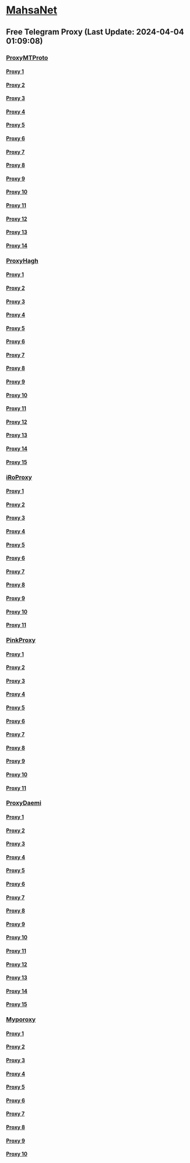 
# [MahsaNet](https://t.me/mahsa_net)
## Free Telegram Proxy (Last Update: 2024-04-04 01:09:08)
### [ProxyMTProto](https://t.me/ProxyMTProto)
#### [Proxy 1](tg://proxy?server=91.107.143.75&port=443&secret=3fQ1mpsyX_HR5QhN8OD3U3s)
#### [Proxy 2](tg://proxy?server=89.35.131.30&port=8085&secret=FgMBAgABAAH8AwOG4kw63Q%3D%3D)
#### [Proxy 3](tg://proxy?server=89.35.131.31&port=8085&secret=FgMBAgABAAH8AwOG4kw63Q%3D%3D)
#### [Proxy 4](tg://proxy?server=89.35.131.24&port=8085&secret=FgMBAgABAAH8AwOG4kw63Q%3D%3D)
#### [Proxy 5](tg://proxy?server=89.35.131.46&port=8085&secret=FgMBAgABAAH8AwOG4kw63Q%3D%3D)
#### [Proxy 6](tg://proxy?server=89.35.131.25&port=8085&secret=FgMBAgABAAH8AwOG4kw63Q%3D%3D)
#### [Proxy 7](tg://proxy?server=89.35.131.32&port=8085&secret=FgMBAgABAAH8AwOG4kw63Q%3D%3D)
#### [Proxy 8](tg://proxy?server=128.140.46.79&port=4443&secret=FgMBAgABAAH8AwOG4kw63Q%3D%3D)
#### [Proxy 9](tg://proxy?server=188.34.191.206&port=4443&secret=FgMBAgABAAH8AwOG4kw63Q%3D%3D)
#### [Proxy 10](tg://proxy?server=64.52.81.80&port=3443&secret=FgMBAgABAAH8AwOG4kw63Q%3D%3D)
#### [Proxy 11](tg://proxy?server=64.52.81.163&port=3443&secret=FgMBAgABAAH8AwOG4kw63Q%3D%3D)
#### [Proxy 12](tg://proxy?server=64.52.81.80&port=3443&secret=FgMBAgABAAH8AwOG4kw63Q%3D%3D)
#### [Proxy 13](tg://proxy?server=64.52.81.163&port=3443&secret=FgMBAgABAAH8AwOG4kw63Q%3D%3D)
#### [Proxy 14](tg://proxy?server=BESTPI-NGIN.TH-ETELE.GR.4813-cilo-nhj.org-pabje.org.ir.irhashtash.ml-pz.cfd-hb-pu.co.uk.blOs-1iks.inFo.&port=7443&secret=FgMBAgABAAH8AwOG4kw63Q%3D%3D)
### [ProxyHagh](https://t.me/ProxyHagh)
#### [Proxy 1](tg://proxy?server=64.52.81.12&port=3443&secret=FgMBAgABAAH8AwOG4kw63Q%3D%3D)
#### [Proxy 2](tg://proxy?server=64.52.81.12&port=3443&secret=FgMBAgABAAH8AwOG4kw63Q%3D%3D)
#### [Proxy 3](tg://proxy?server=64.52.81.12&port=3443&secret=FgMBAgABAAH8AwOG4kw63Q%3D%3D)
#### [Proxy 4](tg://proxy?server=64.52.81.12&port=3443&secret=FgMBAgABAAH8AwOG4kw63Q%3D%3D)
#### [Proxy 5](tg://proxy?server=64.52.81.12&port=3443&secret=FgMBAgABAAH8AwOG4kw63Q%3D%3D)
#### [Proxy 6](tg://proxy?server=65.21.70.144&port=8280&secret=FgMBAgABAAH8AwOG4kw63Q%3D%3D)
#### [Proxy 7](tg://proxy?server=65.21.70.144&port=8280&secret=FgMBAgABAAH8AwOG4kw63Q%3D%3D)
#### [Proxy 8](tg://proxy?server=65.21.70.144&port=8280&secret=FgMBAgABAAH8AwOG4kw63Q%3D%3D)
#### [Proxy 9](tg://proxy?server=65.21.70.144&port=8280&secret=FgMBAgABAAH8AwOG4kw63Q%3D%3D)
#### [Proxy 10](tg://proxy?server=65.21.70.144&port=8280&secret=FgMBAgABAAH8AwOG4kw63Q%3D%3D)
#### [Proxy 11](tg://proxy?server=65.21.70.144&port=8280&secret=FgMBAgABAAH8AwOG4kw63Q%3D%3D)
#### [Proxy 12](tg://proxy?server=65.21.70.144&port=8280&secret=FgMBAgABAAH8AwOG4kw63Q%3D%3D)
#### [Proxy 13](tg://proxy?server=65.21.70.144&port=8280&secret=FgMBAgABAAH8AwOG4kw63Q%3D%3D)
#### [Proxy 14](tg://proxy?server=65.21.70.144&port=8280&secret=FgMBAgABAAH8AwOG4kw63Q%3D%3D)
#### [Proxy 15](tg://proxy?server=65.21.70.144&port=8280&secret=FgMBAgABAAH8AwOG4kw63Q%3D%3D)
### [iRoProxy](https://t.me/iRoProxy)
#### [Proxy 1](tg://proxy?server=95.217.47.81&port=250&secret=FgMBAgABAAH8AwOG4kw63Q%3D%3D)
#### [Proxy 2](tg://proxy?server=195.201.163.130&port=6&secret=FgMBAgABAAH8AwOG4kw63Q%3D%3D)
#### [Proxy 3](tg://proxy?server=178.63.67.28&port=6&secret=FgMBAgABAAH8AwOG4kw63Q%3D%3D)
#### [Proxy 4](tg://proxy?server=176.9.39.108&port=250&secret=FgMBAgABAAH8AwOG4kw63Q%3D%3D)
#### [Proxy 5](tg://proxy?server=146.59.158.139&port=250&secret=FgMBAgABAAH8AwOG4kw63Q%3D%3D)
#### [Proxy 6](tg://proxy?server=176.9.238.184&port=250&secret=FgMBAgABAAH8AwOG4kw63Q%3D%3D)
#### [Proxy 7](tg://proxy?server=146.59.237.113&port=250&secret=FgMBAgABAAH8AwOG4kw63Q%3D%3D)
#### [Proxy 8](tg://proxy?server=195.201.246.151&port=250&secret=FgMBAgABAAH8AwOG4kw63Q%3D%3D)
#### [Proxy 9](tg://proxy?server=212.32.229.235&port=250&secret=FgMBAgABAAH8AwOG4kw63Q%3D%3D)
#### [Proxy 10](tg://proxy?server=178.63.89.151&port=250&secret=FgMBAgABAAH8AwOG4kw63Q%3D%3D)
#### [Proxy 11](tg://proxy?server=144.76.83.123&port=250&secret=FgMBAgABAAH8AwOG4kw63Q%3D%3D)
### [PinkProxy](https://t.me/PinkProxy)
#### [Proxy 1](tg://proxy?server=116.202.25.125&port=4045&secret=FgMBAgABAAH8AwOG4kw63Q==)
#### [Proxy 2](tg://proxy?server=49.13.89.91&port=4045&secret=FgMBAgABAAH8AwOG4kw63Q==)
#### [Proxy 3](tg://proxy?server=159.69.250.103&port=4045&secret=FgMBAgABAAH8AwOG4kw63Q==)
#### [Proxy 4](tg://proxy?server=168.119.183.110&port=4045&secret=FgMBAgABAAH8AwOG4kw63Q==)
#### [Proxy 5](tg://proxy?server=88.198.197.120&port=4045&secret=FgMBAgABAAH8AwOG4kw63Q==)
#### [Proxy 6](tg://proxy?server=78.46.101.157&port=4045&secret=FgMBAgABAAH8AwOG4kw63Q==)
#### [Proxy 7](tg://proxy?server=116.202.115.162&port=4045&secret=FgMBAgABAAH8AwOG4kw63Q==)
#### [Proxy 8](tg://proxy?server=195.201.145.62&port=4045&secret=FgMBAgABAAH8AwOG4kw63Q==)
#### [Proxy 9](tg://proxy?server=157.90.210.251&port=4045&secret=FgMBAgABAAH8AwOG4kw63Q==)
#### [Proxy 10](tg://proxy?server=78.46.101.157&port=4045&secret=FgMBAgABAAH8AwOG4kw63Q==)
#### [Proxy 11](tg://proxy?server=138.201.127.142&port=4045&secret=FgMBAgABAAH8AwOG4kw63Q==)
### [ProxyDaemi](https://t.me/ProxyDaemi)
#### [Proxy 1](tg://proxy?server=88.218.60.143&port=2025&secret=FgMBAgABAAH8AwOG4kw63Q==)
#### [Proxy 2](tg://proxy?server=94.103.91.244&port=2032&secret=FgMBAgABAAH8AwOG4kw63Q==)
#### [Proxy 3](tg://proxy?server=94.103.92.220&port=2034&secret=FgMBAgABAAH8AwOG4kw63Q==)
#### [Proxy 4](tg://proxy?server=178.20.47.115&port=2029&secret=FgMBAgABAAH8AwOG4kw63Q==)
#### [Proxy 5](tg://proxy?server=62.113.117.5&port=2029&secret=FgMBAgABAAH8AwOG4kw63Q==)
#### [Proxy 6](tg://proxy?server=91.142.74.36&port=2036&secret=FgMBAgABAAH8AwOG4kw63Q==)
#### [Proxy 7](tg://proxy?server=195.2.74.24&port=2028&secret=FgMBAgABAAH8AwOG4kw63Q==)
#### [Proxy 8](tg://proxy?server=94.103.83.102&port=2030&secret=FgMBAgABAAH8AwOG4kw63Q==)
#### [Proxy 9](tg://proxy?server=185.231.154.226&port=2026&secret=FgMBAgABAAH8AwOG4kw63Q==)
#### [Proxy 10](tg://proxy?server=91.142.73.75&port=2036&secret=FgMBAgABAAH8AwOG4kw63Q==)
#### [Proxy 11](tg://proxy?server=62.113.112.218&port=2029&secret=FgMBAgABAAH8AwOG4kw63Q==)
#### [Proxy 12](tg://proxy?server=195.201.109.244&port=250&secret=FgMBAgABAAH8AwOG4kw63Q%3D%3D)
#### [Proxy 13](tg://proxy?server=88.198.18.181&port=7443&secret=FgMBAgABAAH8AwOG4kw63Q%3D%3D)
#### [Proxy 14](tg://proxy?server=195.201.164.89&port=250&secret=FgMBAgABAAH8AwOG4kw63Q%3D%3D)
#### [Proxy 15](tg://proxy?server=94.130.69.58&port=7443&secret=FgMBAgABAAH8AwOG4kw63Q%3D%3D)
### [Myporoxy](https://t.me/Myporoxy)
#### [Proxy 1](tg://proxy?server=cloudflare.com.nokia.com.co.uk.do_yo.want_to.clash_with.this.www.microsoft.com.there_is_no.place_like.localhost.www.bing.com.count_with_me.cyou.net.digikala.com.msn.com.bsi.ir.now_sudo.again_to_fight.everyone.i_am.the_internet.mr-rango.sbs.&port=8770&secret=FpABAiIBhwH8AwOG42xL3Q==)
#### [Proxy 2](tg://proxy?server=195.74.93.6&port=6550&secret=FpABAiIBhwH8AwOG42xL3Q==)
#### [Proxy 3](tg://proxy?server=cloudflare.com.nokia.com.co.uk.do_yo.want_to.clash_with.this.www.microsoft.com.there_is_no.place_like.localhost.www.bing.com.count_with_me.cyou.net.digikala.com.msn.com.bsi.ir.enamad.now_sudo.again_to_fight.everyone.i_am.the_internet.public-network.sbs.&port=2040&secret=FpABAiIBhwH8AwOG42xL3Q==)
#### [Proxy 4](tg://proxy?server=cloudflare.com.nokia.com.co.uk.do_yo.want_to.clash_with.this.www.microsoft.com.there_is_no.place_like.localhost.www.bing.com.count_with_me.cyou.net.digikala.com.msn.com.bsi.ir.now_sudo.again_to_fight.everyone.i_am.the_internet.mr-rango.sbs.&port=8770&secret=FpABAiIBhwH8AwOG42xL3Q==)
#### [Proxy 5](tg://proxy?server=cloudflare.com.nokia.com.co.uk.do_yo.want_to.clash_with.this.www.microsoft.com.there_is_no.place_like.localhost.www.bing.com.count_with_me.cyou.net.digikala.com.msn.com.bsi.ir.enamad.now_sudo.again_to_fight.everyone.i_am.the_internet.public-network.sbs.&port=2040&secret=FpABAiIBhwH8AwOG42xL3Q==)
#### [Proxy 6](tg://proxy?server=cloudflare.com.nokia.com.co.uk.do_yo.want_to.clash_with.this.www.microsoft.com.there_is_no.place_like.localhost.www.bing.com.count_with_me.cyou.net.digikala.com.msn.com.bsi.ir.now_sudo.again_to_fight.everyone.i_am.the_internet.mr-rango.sbs.&port=8770&secret=FpABAiIBhwH8AwOG42xL3Q==)
#### [Proxy 7](tg://proxy?server=cloudflare.com.nokia.com.co.uk.do_yo.want_to.clash_with.this.www.microsoft.com.there_is_no.place_like.localhost.www.bing.com.count_with_me.cyou.net.digikala.com.msn.com.bsi.ir.enamad.ir.now_sudo.again_to_fight.everyone.i_am.the_internet.ractor-berg.sbs.&port=4550&secret=FpABAiIBhwH8AwOG42xL3Q==)
#### [Proxy 8](tg://proxy?server=cloudflare.com.nokia.com.co.uk.do_yo.want_to.clash_with.this.www.microsoft.com.there_is_no.place_like.localhost.www.bing.com.count_with_me.cyou.net.digikala.com.msn.com.bsi.ir.now_sudo.again_to_fight.everyone.i_am.the_internet.mr-rango.sbs.&port=8770&secret=FpABAiIBhwH8AwOG42xL3Q==)
#### [Proxy 9](tg://proxy?server=cloudflare.com.nokia.com.co.uk.do_yo.want_to.clash_with.this.www.microsoft.com.there_is_no.place_like.localhost.www.bing.com.count_with_me.cyou.net.digikala.com.msn.com.bsi.ir.enamad.ir.now_sudo.again_to_fight.everyone.i_am.the_internet.ractor-berg.sbs.&port=4550&secret=FpABAiIBhwH8AwOG42xL3Q==)
#### [Proxy 10](tg://proxy?server=195.74.93.6&port=6550&secret=FpABAiIBhwH8AwOG42xL3Q==)

    